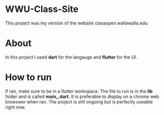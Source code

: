 # WWU-Class-Site

This project was my version of the website classopen.wallawalla.edu 

# About 
In this project I used **dart** for the langauge and **flutter** for the UI. 

# How to run
If ran, make sure to be in a flutter workspace. The file to run is in the **lib** folder and is called **main_.dart.** It is preferable to display on a chrome web browswer when ran. The project is still ongoing but is perfectly useable right now.
